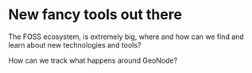 # New fancy tools out there

The FOSS ecosystem, is extremely big, where and how can we find and learn about new technologies and tools?

How can we track what happens around GeoNode?
